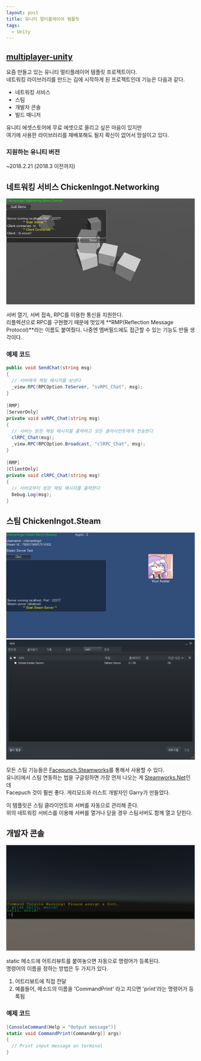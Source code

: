 ```yaml
---
layout: post
title: 유니티 멀티플레이어 템플릿
tags:
  - Unity
---
```


## [multiplayer-unity](https://github.com/chickeningot/multiplayer=unity)

요즘 만들고 있는 유니티 멀티플레이어 템플릿 프로젝트이다.  
네트워킹 라이브러리를 만드는 김에 시작하게 된 프로젝트인데 기능은 다음과 같다.
- 네트워킹 서비스
- 스팀
- 개발자 콘솔
- 빌드 매니저

유니티 에셋스토어에 무료 에셋으로 올리고 싶은 마음이 있지만  
여기에 사용한 라이브러리를 재배포해도 될지 확신이 없어서 망설이고 있다.  

### 지원하는 유니티 버전
~2018.2.21 (2018.3 이전까지) 

## 네트워킹 서비스 ChickenIngot.Networking
![](/images/2019-04-03-multiplayer-unity/networking.PNG)

서버 열기, 서버 접속, RPC를 이용한 통신을 지원한다.  
리플렉션으로 RPC를 구현했기 때문에 멋있게 **RMP(Reflection Message Protocol)**라는 이름도 붙여줬다. 나중엔 멤버필드에도 접근할 수 있는 기능도 만들 생각이다. 

### 예제 코드
```csharp
public void SendChat(string msg)
{
  // 서버에게 채팅 메시지를 보낸다
  _view.RPC(RPCOption.ToServer, "svRPC_Chat", msg);
}

[RMP]
[ServerOnly]
private void svRPC_Chat(string msg)
{
  // 서버는 받은 채팅 메시지를 출력하고 모든 클라이언트에게 전송한다
  clRPC_Chat(msg);
  _view.RPC(RPCOption.Broadcast, "clRPC_Chat", msg);
}

[RMP]
[ClientOnly]
private void clRPC_Chat(string msg)
{
  // 서버로부터 받은 채팅 메시지를 출력한다
  Debug.Log(msg);
}
```

## 스팀 ChickenIngot.Steam
![](/images/2019-04-03-multiplayer-unity/steam1.PNG)
![](/images/2019-04-03-multiplayer-unity/steam2.PNG)

모든 스팀 기능들은 [Facepunch.Steamworks](https://github.com/Facepunch/Facepunch.Steamworks)를 통해서 사용할 수 있다.  
유니티에서 스팀 연동하는 법을 구글링하면 가장 먼저 나오는 게 [Steamworks.Net](https://steamworks.github.io/)인데  
Facepuch 것이 훨씬 좋다. 게리모드와 러스트 개발자인 Garry가 만들었다.  

이 템플릿은 스팀 클라이언트와 서버를 자동으로 관리해 준다.  
위의 네트워킹 서비스를 이용해 서버를 열거나 닫을 경우 스팀서버도 함께 열고 닫힌다.

## 개발자 콘솔
![](/images/2019-04-03-multiplayer-unity/console.PNG)

static 메소드에 어트리뷰트를 붙여놓으면 자동으로 명령어가 등록된다.  
명령어의 이름을 정하는 방법은 두 가지가 있다.
1. 어트리뷰트에 직접 전달
2. 예를들어, 메소드의 이름을 'CommandPrint' 라고 지으면 'print'라는 명령어가 등록됨

### 예제 코드
```csharp
[ConsoleCommand(Help = "Output message")]
static void CommandPrint(CommandArg[] args)
{
  // Print input message on terminal
}
```